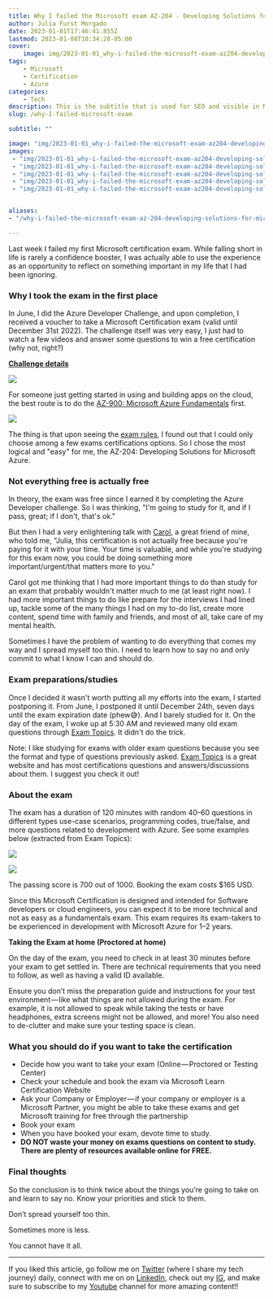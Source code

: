 ```yaml
---
title: Why I failed the Microsoft exam AZ-204 - Developing Solutions for Microsoft Azure
author: Julia Furst Morgado
date: 2023-01-01T17:46:41.855Z
lastmod: 2023-01-08T10:34:28-05:00
cover:
    image: img/2023-01-01_why-i-failed-the-microsoft-exam-az204-developing-solutions-for-microsoft-azure_0.png
tags: 
    - Microsoft
    - Certification
    - Azure
categories: 
    - Tech
description: This is the subtitle that is used for SEO and visible in Medium and Hashnode posts.
slug: /why-I-failed-microsoft-exam

subtitle: ""

image: "img/2023-01-01_why-i-failed-the-microsoft-exam-az204-developing-solutions-for-microsoft-azure_0.png" 
images:
 - "img/2023-01-01_why-i-failed-the-microsoft-exam-az204-developing-solutions-for-microsoft-azure_0.png"
 - "img/2023-01-01_why-i-failed-the-microsoft-exam-az204-developing-solutions-for-microsoft-azure_1.png"
 - "img/2023-01-01_why-i-failed-the-microsoft-exam-az204-developing-solutions-for-microsoft-azure_2.png"
 - "img/2023-01-01_why-i-failed-the-microsoft-exam-az204-developing-solutions-for-microsoft-azure_3.png"
 - "img/2023-01-01_why-i-failed-the-microsoft-exam-az204-developing-solutions-for-microsoft-azure_4.png"


aliases:
- "/why-i-failed-the-microsoft-exam-az-204-developing-solutions-for-microsoft-azure-893a2b36df89"

---
```

Last week I failed my first Microsoft certification exam. While falling short in life is rarely a confidence booster, I was actually able to use the experience as an opportunity to reflect on something important in my life that I had been ignoring.

### Why I took the exam in the first place

In June, I did the Azure Developer Challenge, and upon completion, I received a voucher to take a Microsoft Certification exam (valid until December 31st 2022). The challenge itself was very easy, I just had to watch a few videos and answer some questions to win a free certification (why not, right?)

[**Challenge details**](https://www.microsoft.com/en-us/cloudskillschallenge/build/officialrules/2022?wt.mc_id=cloudskillschallenge_build2022eml4_email_cnl)

![](https://blog-imgs-23.s3.amazonaws.com/2023-01-01_why-i-failed-the-microsoft-exam-az204-developing-solutions-for-microsoft-azure_1.png#layoutTextWidth)

For someone just getting started in using and building apps on the cloud, the best route is to do the [AZ-900: Microsoft Azure Fundamentals](https://learn.microsoft.com/en-us/certifications/exams/az-900) first.

![](https://blog-imgs-23.s3.amazonaws.com/2023-01-01_why-i-failed-the-microsoft-exam-az204-developing-solutions-for-microsoft-azure_2.png#layoutTextWidth)

The thing is that upon seeing the [exam rules](https://www.microsoft.com/en-us/cloudskillschallenge/build/officialrules/2022?wt.mc_id=cloudskillschallenge_build2022eml3_email_cnl), I found out that I could only choose among a few exams certifications options. So I chose the most logical and "easy" for me, the AZ-204: Developing Solutions for Microsoft Azure.

### Not everything free is actually free

In theory, the exam was free since I earned it by completing the Azure Developer challenge. So I was thinking, "I'm going to study for it, and if I pass, great; if I don't, that's ok."

But then I had a very enlightening talk with [Carol](https://twitter.com/carolina_elc_io), a great friend of mine, who told me, "Julia, this certification is not actually free because you're paying for it with your time. Your time is valuable, and while you're studying for this exam now, you could be doing something more important/urgent/that matters more to you."

Carol got me thinking that I had more important things to do than study for an exam that probably wouldn't matter much to me (at least right now). I had more important things to do like prepare for the interviews I had lined up, tackle some of the many things I had on my to-do list, create more content, spend time with family and friends, and most of all, take care of my mental health.

Sometimes I have the problem of wanting to do everything that comes my way and I spread myself too thin. I need to learn how to say no and only commit to what I know I can and should do.

### Exam preparations/studies

Once I decided it wasn't worth putting all my efforts into the exam, I started postponing it. From June, I postponed it until December 24th, seven days until the exam expiration date (phew😅). And I barely studied for it. On the day of the exam, I woke up at 5:30 AM and reviewed many old exam questions through [Exam Topics](https://www.examtopics.com/exams/microsoft/az-204/view/). It didn't do the trick.

Note: I like studying for exams with older exam questions because you see the format and type of questions previously asked. [Exam Topics](https://www.examtopics.com/exams/microsoft/az-204/view/) is a great website and has most certifications questions and answers/discussions about them. I suggest you check it out!

### About the exam

The exam has a duration of 120 minutes with random 40–60 questions in different types use-case scenarios, programming codes, true/false, and more questions related to development with Azure. See some examples below (extracted from Exam Topics):

![](https://blog-imgs-23.s3.amazonaws.com/2023-01-01_why-i-failed-the-microsoft-exam-az204-developing-solutions-for-microsoft-azure_3.png#layoutTextWidth)

![](https://blog-imgs-23.s3.amazonaws.com/2023-01-01_why-i-failed-the-microsoft-exam-az204-developing-solutions-for-microsoft-azure_4.png#layoutTextWidth)

The passing score is 700 out of 1000. Booking the exam costs $165 USD.

Since this Microsoft Certification is designed and intended for Software developers or cloud engineers, you can expect it to be more technical and not as easy as a fundamentals exam. This exam requires its exam-takers to be experienced in development with Microsoft Azure for 1–2 years.

**Taking the Exam at home (Proctored at home)**

On the day of the exam, you need to check in at least 30 minutes before your exam to get settled in. There are technical requirements that you need to follow, as well as having a valid ID available.

Ensure you don’t miss the preparation guide and instructions for your test environment — like what things are not allowed during the exam. For example, it is not allowed to speak while taking the tests or have headphones, extra screens might not be allowed, and more! You also need to de-clutter and make sure your testing space is clean.

### What you should do if you want to take the certification

- Decide how you want to take your exam (Online — Proctored or Testing Center)
- Check your schedule and book the exam via Microsoft Learn Certification Website
- Ask your Company or Employer — if your company or employer is a Microsoft Partner, you might be able to take these exams and get Microsoft training for free through the partnership
- Book your exam
- When you have booked your exam, devote time to study.
- **DO NOT waste your money on exams questions on content to study. There are plenty of resources available online for FREE.**

### Final thoughts

So the conclusion is to think twice about the things you’re going to take on and learn to say no. Know your priorities and stick to them.

Don’t spread yourself too thin.

Sometimes more is less.

You cannot have it all.


***
If you liked this article, go follow me on [Twitter](https://twitter.com/juliafmorgado) (where I share my tech journey) daily, connect with me on on [LinkedIn](https://www.linkedin.com/in/juliafmorgado/), check out my [IG](https://www.instagram.com/juliafmorgado/), and make sure to subscribe to my [Youtube](https://www.youtube.com/c/JuliaFMorgado) channel for more amazing content!!

